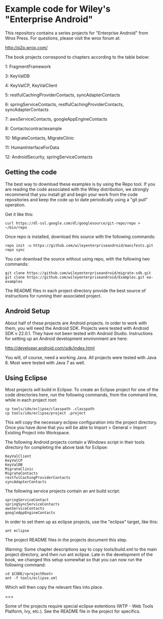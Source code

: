 # Example code for Wiley's "Enterprise Android"

This repository contains a series projects for "Enterprise Android" from Wrox Press.
For questions, please visit the wrox forum at:

http://p2p.wrox.com/

The book projects correspond to chapters according to the table below:

1: FragmentFramework

3: KeyValDB

4: KeyValCP, KeyValClient

5: restfulCachingProviderContacts, syncAdapterContacts

6: springServiceContacts, restfulCachingProviderContacts, syncAdapterContacts

7: awsServiceContacts, googleAppEngineContacts

8: Contactscontractexample

10: MigrateContacts, MigrateClinic

11: HumanInterfaceForData

12: AndroidSecurity, springServiceContacts

## Getting the code

The best way to download these examples is by using the Repo tool. If you
are reading the code associated with the Wiley distribution, we strongly
recommend that you install git and begin your work from the code repositories
and keep the code up to date periodically using a "git pull" operation.

Get it like this:
```
curl https://dl-ssl.google.com/dl/googlesource/git-repo/repo > ~/bin/repo
```

Once repo is installed, download this source with the following commands:

```
repo init -u https://github.com/wileyenterpriseandroid/manifests.git
repo sync
```

You can download the source without using repo, with the following two commands:

```
git clone https://github.com/wileyenterpriseandroid/migrate-sdk.git
git clone https://github.com/wileyenterpriseandroid/Examples.git ea-examples
```

The README files in each project directory provide the best source of instructions for running their associated project.

## Android Setup

About half of these projects are Android projects.  In order to work with them,
you will need the Android SDK.  Projects were tested with Android SDK v 22.0.1.
They have not been tested with Android Studio.  Instructions for setting up an
Android  development environment are here:

http://developer.android.com/sdk/index.html

You will, of course, need a working Java.  All projects were tested with Java 6.
Most were tested with Java 7 as well.

###

## Using Eclipse
Most projects will build in Eclipse.  To create an Eclipse project for one of the code directories here,
run the following commands, from the command line, while in each project root:
```shell
cp tools/ide/eclipse/classpath .classpath
cp tools/ide/eclipse/project .project
```

This will copy the necessary eclipse configuration into the project directory.  Once you have done that
you will be able to Import > General > Import Existing Project into Workspace.

The following Android projects contain a Windows script in their tools directory for
completing the above task for Eclipse:

    KeyValClient
    KeyValCP
    KeyValDB
    MigrateClinic
    MigrateContacts
    restfulCachingProviderContacts
    syncAdapterContacts

The following service projects contain an ant build script:

    springServiceContact
    springSyncServiceContacts
    awsServiceContacts
    googleAppEngineContacts

In order to set them up as eclipse projects, use the "eclipse" target, like this:

```shell
ant eclipse
```

The project README files in the projects document this step.

Warning: Some chapter descriptions say to copy tools/build.xml to the main
project directory, and then run ant eclipse. Late in the development of the
book, we changed this setup somewhat so that you can now run the following
command:

```shell
cd $CODE/<projectRoot>
ant -f tools/eclipse.xml
```

Which will then copy the relevant files into place.

===

Some of the projects require special eclipse extentions (WTP - Web Tools Platform, Ivy, etc.).  See the
README file in the project for specifics.
